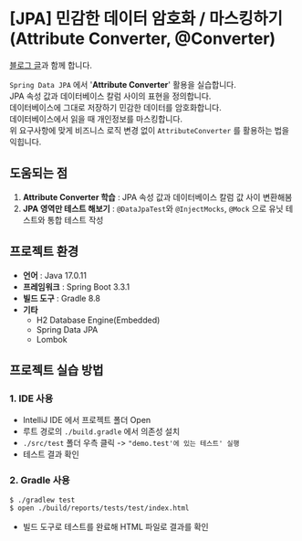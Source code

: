 # [JPA] 민감한 데이터 암호화 / 마스킹하기 (Attribute Converter, @Converter)

[블로그 글](https://itchipmunk.tistory.com/618)과 함께 합니다.

`Spring Data JPA` 에서 '**Attribute Converter**' 활용을 실습합니다.  
JPA 속성 값과 데이터베이스 칼럼 사이의 표현을 정의합니다.  
데이터베이스에 그대로 저장하기 민감한 데이터를 암호화합니다.  
데이터베이스에서 읽을 때 개인정보를 마스킹합니다.  
위 요구사항에 맞게 비즈니스 로직 변경 없이 `AttributeConverter` 를 활용하는 법을 익힙니다.

## 도움되는 점

1. **Attribute Converter 학습** : JPA 속성 값과 데이터베이스 칼럼 값 사이 변환해봄
2. **JPA 영역만 테스트 해보기** : `@DataJpaTest`와 `@InjectMocks`, `@Mock` 으로 유닛 테스트와 통합 테스트 작성

## 프로젝트 환경

- **언어** : Java 17.0.11
- **프레임워크** : Spring Boot 3.3.1
- **빌드 도구** : Gradle 8.8
- **기타**
  - H2 Database Engine(Embedded)
  - Spring Data JPA
  - Lombok

## 프로젝트 실습 방법

### 1. IDE 사용

* IntelliJ IDE 에서 프로젝트 폴더 Open
* 루트 경로의 `./build.gradle` 에서 의존성 설치
* `./src/test` 폴더 우측 클릭 -> `"demo.test'에 있는 테스트' 실행`
* 테스트 결과 확인

### 2. Gradle 사용

```bash
$ ./gradlew test
$ open ./build/reports/tests/test/index.html
```

* 빌드 도구로 테스트를 완료해 HTML 파일로 결과를 확인
